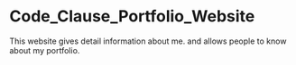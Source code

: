 # Code_Clause_Portfolio_Website
This website gives detail information about me. and allows people to know about my portfolio.
